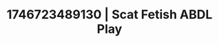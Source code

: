 ---
categories:
- AI-generated
- Eye contact kink
- Feather touch
- Raw connection
- Nighttime romance
- ASMR
- Flirty smirk
- Cosplay
image: /assets/images/1746723489130.jpg
layout: post
seo:
  description: Featured content with artistic ABDL Play, Scat Fetish. HD images available.
  keywords: ABDL Play, Scat Fetish
  og_image: /assets/images/1746723489130.jpg
  schema_type: VisualArtwork
tags:
- '#1746723489130'
- ABDL Play
- Scat Fetish
title: 1746723489130 | Scat Fetish ABDL Play
---